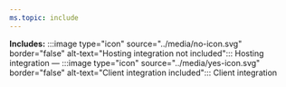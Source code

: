 ```yaml
---
ms.topic: include
---
```


**Includes:** :::image type="icon" source="../media/no-icon.svg" border="false" alt-text="Hosting integration not included"::: Hosting integration — :::image type="icon" source="../media/yes-icon.svg" border="false" alt-text="Client integration included"::: Client integration
